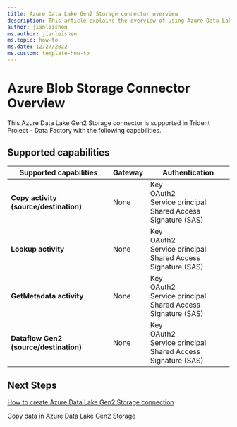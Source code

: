 ```yaml
---
title: Azure Data Lake Gen2 Storage connector overview
description: This article explains the overview of using Azure Data Lake Gen2 Storage.
author: jianleishen
ms.author: jianleishen
ms.topic: how-to
ms.date: 12/27/2022
ms.custom: template-how-to 
---
```


# Azure Blob Storage Connector Overview

This Azure Data Lake Gen2 Storage connector is supported in Trident Project  – Data Factory with the following capabilities.

## Supported capabilities

| Supported capabilities | Gateway | Authentication |
| --- | --- | ---|
| **Copy activity (source/destination)** | None | Key<br/>OAuth2<br/>Service principal<br/>Shared Access Signature (SAS) |
| **Lookup activity** | None | Key<br/>OAuth2<br/>Service principal<br/>Shared Access Signature (SAS) |
| **GetMetadata activity** | None | Key<br/>OAuth2<br/>Service principal<br/>Shared Access Signature (SAS) |
| **Dataflow Gen2 (source/destination)** | None | Key<br/>OAuth2<br/>Service principal<br/>Shared Access Signature (SAS) |

## Next Steps

[How to create Azure Data Lake Gen2 Storage connection](connector-azure-data-lake-gen2-storage.md)

[Copy data in Azure Data Lake Gen2 Storage](connector-azure-data-lake-gen2-storage-copy-activity.md)